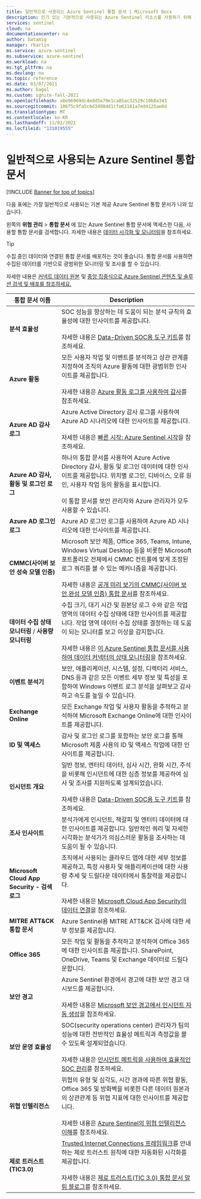 ```yaml
---
title: 일반적으로 사용되는 Azure Sentinel 통합 문서 | Microsoft Docs
description: 인기 있는 기본적으로 사용되는 Azure Sentinel 리소스를 사용하기 위해 가장 일반적으로 사용되는 통합 문서에 대해 알아봅니다.
services: sentinel
cloud: na
documentationcenter: na
author: batamig
manager: rkarlin
ms.service: azure-sentinel
ms.subservice: azure-sentinel
ms.workload: na
ms.tgt_pltfrm: na
ms.devlang: na
ms.topic: reference
ms.date: 03/07/2021
ms.author: bagol
ms.custom: ignite-fall-2021
ms.openlocfilehash: a8e96969dc4edd5a79e1ca85ac32529c10b8a343
ms.sourcegitcommit: 106f5c9fa5c6d3498dd1cfe63181a7ed4125ae6d
ms.translationtype: MT
ms.contentlocale: ko-KR
ms.lasthandoff: 11/02/2021
ms.locfileid: "131019555"
---
```

# <a name="commonly-used-azure-sentinel-workbooks"></a>일반적으로 사용되는 Azure Sentinel 통합 문서

[!INCLUDE [Banner for top of topics](./includes/banner.md)]

다음 표에는 가장 일반적으로 사용되는 기본 제공 Azure Sentinel 통합 문서가 나와 있습니다.

왼쪽의 **위협 관리** > **통합 문서** 에 있는 Azure Sentinel 통합 문서에 액세스한 다음, 사용할 통합 문서를 검색합니다. 자세한 내용은 [데이터 시각화 및 모니터링](monitor-your-data.md)을 참조하세요.

> [!TIP]
> 수집 중인 데이터와 연결된 통합 문서를 배포하는 것이 좋습니다. 통합 문서를 사용하면 수집된 데이터를 기반으로 광범위한 모니터링 및 조사를 할 수 있습니다.
>
> 자세한 내용은 [커넥트 데이터 원본](connect-data-sources.md) 및 [중앙 집중식으로 Azure Sentinel 콘텐츠 및 솔루션 검색 및 배포를 참조하세요.](sentinel-solutions-deploy.md)
>

|통합 문서 이름  |Description  |
|---------|---------|
|**분석 효율성**     |  SOC 성능을 향상하는 데 도움이 되는 분석 규칙의 효율성에 대한 인사이트를 제공합니다. <br><br>자세한 내용은 [Data-Driven SOC용 도구 키트](https://techcommunity.microsoft.com/t5/azure-sentinel/the-toolkit-for-data-driven-socs/ba-p/2143152)를 참조하세요.|
|**Azure 활동**     |     모든 사용자 작업 및 이벤트를 분석하고 상관 관계를 지정하여 조직의 Azure 활동에 대한 광범위한 인사이트를 제공합니다. <br><br>자세한 내용은 [Azure 활동 로그를 사용하여 감사](audit-sentinel-data.md#auditing-with-azure-activity-logs)를 참조하세요.    |
|**Azure AD 감사 로그**     |  Azure Active Directory 감사 로그를 사용하여 Azure AD 시나리오에 대한 인사이트를 제공합니다. <br><br>자세한 내용은 [빠른 시작: Azure Sentinel 시작](get-visibility.md)을 참조하세요.     |
|**Azure AD 감사, 활동 및 로그인 로그**     |   하나의 통합 문서를 사용하여 Azure Active Directory 감사, 활동 및 로그인 데이터에 대한 인사이트를 제공합니다. 위치별 로그인, 디바이스, 오류 원인, 사용자 작업 등의 활동을 표시합니다. <br><br> 이 통합 문서를 보안 관리자와 Azure 관리자가 모두 사용할 수 있습니다.   |
|**Azure AD 로그인 로그**     | Azure AD 로그인 로그를 사용하여 Azure AD 시나리오에 대한 인사이트를 제공합니다.        |
|**CMMC(사이버 보안 성숙 모델 인증)**     |   Microsoft 보안 제품, Office 365, Teams, Intune, Windows Virtual Desktop 등을 비롯한 Microsoft 포트폴리오 전체에서 CMMC 컨트롤에 맞게 조정된 로그 쿼리를 볼 수 있는 메커니즘을 제공합니다. <br><br>자세한 내용은 [공개 미리 보기의 CMMC(사이버 보안 완성 모델 인증) 통합 문서](https://techcommunity.microsoft.com/t5/azure-sentinel/what-s-new-cybersecurity-maturity-model-certification-cmmc/ba-p/2111184)를 참조하세요.|
|**데이터 수집 상태 모니터링** / **사용량 모니터링**     |  수집 크기, 대기 시간 및 원본당 로그 수와 같은 작업 영역의 데이터 수집 상태에 대한 인사이트를 제공합니다. 작업 영역 데이터 수집 상태를 결정하는 데 도움이 되는 모니터를 보고 이상을 감지합니다. <br><br>자세한 내용은 [이 Azure Sentinel 통합 문서를 사용하여 데이터 커넥터의 상태 모니터링](monitor-data-connector-health.md)을 참조하세요.    |
|**이벤트 분석기**     |  보안, 애플리케이션, 시스템, 설정, 디렉터리 서비스, DNS 등과 같은 모든 이벤트 세부 정보 및 특성을 포함하여 Windows 이벤트 로그 분석을 살펴보고 감사하고 속도를 높일 수 있습니다.       |
|**Exchange Online**     |모든 Exchange 작업 및 사용자 활동을 추적하고 분석하여 Microsoft Exchange Online에 대한 인사이트를 제공합니다.         |
|**ID 및 액세스**     |   감사 및 로그인 로그를 포함하는 보안 로그를 통해 Microsoft 제품 사용의 ID 및 액세스 작업에 대한 인사이트를 제공합니다.     |
|**인시던트 개요**     |   일반 정보, 엔터티 데이터, 심사 시간, 완화 시간, 주석을 비롯해 인시던트에 대한 심층 정보를 제공하여 심사 및 조사를 지원하도록 설계되었습니다. <br><br>자세한 내용은 [Data-Driven SOC용 도구 키트](https://techcommunity.microsoft.com/t5/azure-sentinel/the-toolkit-for-data-driven-socs/ba-p/2143152)를 참조하세요.      |
|<a name="investigation-insights"></a>**조사 인사이트**     | 분석가에게 인시던트, 책갈피 및 엔터티 데이터에 대한 인사이트를 제공합니다. 일반적인 쿼리 및 자세한 시각화는 분석가가 의심스러운 활동을 조사하는 데 도움이 될 수 있습니다.     |
|**Microsoft Cloud App Security - 검색 로그**     |   조직에서 사용되는 클라우드 앱에 대한 세부 정보를 제공하고, 특정 사용자 및 애플리케이션에 대한 사용량 추세 및 드릴다운 데이터에서 통찰력을 제공합니다.  <br><br>자세한 내용은 [Microsoft Cloud App Security의 데이터 연결](./data-connectors-reference.md#microsoft-cloud-app-security-mcas)을 참조하세요.|
|**MITRE ATT&CK 통합 문서**     |   Azure Sentinel용 MITRE ATT&CK 검사에 대한 세부 정보를 제공합니다.      |
|**Office 365**     | 모든 작업 및 활동을 추적하고 분석하여 Office 365에 대한 인사이트를 제공합니다. SharePoint, OneDrive, Teams 및 Exchange 데이터로 드릴다운합니다.       |
|**보안 경고**     |  Azure Sentinel 환경에서 경고에 대한 보안 경고 대시보드를 제공합니다. <br><br>자세한 내용은 [Microsoft 보안 경고에서 인시던트 자동 생성](create-incidents-from-alerts.md)을 참조하세요.      |
|**보안 운영 효율성**     |  SOC(security operations center) 관리자가 팀의 성능에 대한 전반적인 효율성 메트릭과 측정값을 볼 수 있도록 설계되었습니다. <br><br>자세한 내용은 [인시던트 메트릭을 사용하여 효율적인 SOC 관리](manage-soc-with-incident-metrics.md)를 참조하세요.  |
|**위협 인텔리전스**     | 위협의 유형 및 심각도, 시간 경과에 따른 위협 활동, Office 365 및 방화벽을 비롯한 다른 데이터 원본과의 상관관계 등 위협 지표에 대한 인사이트를 제공합니다.  <br><br>자세한 내용은 [Azure Sentinel의 위협 인텔리전스 이해](understand-threat-intelligence.md)를 참조하세요.      |
|**제로 트러스트(TIC3.0)**     |  [Trusted Internet Connections 프레임워크](https://www.cisa.gov/trusted-internet-connections)를 안내하는 제로 트러스트 원칙에 대한 자동화된 시각화를 제공합니다.   <br><br>자세한 내용은 [제로 트러스트(TIC 3.0) 통합 문서 알림 블로그](https://techcommunity.microsoft.com/t5/public-sector-blog/announcing-the-azure-sentinel-zero-trust-tic3-0-workbook/ba-p/2313761)를 참조하세요.  |
